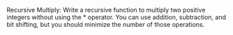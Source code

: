 Recursive Multiply: Write a recursive function to multiply two positive integers without using the * operator. 
You can use addition, subtraction, and bit shifting, but you should minimize the number of those operations.
